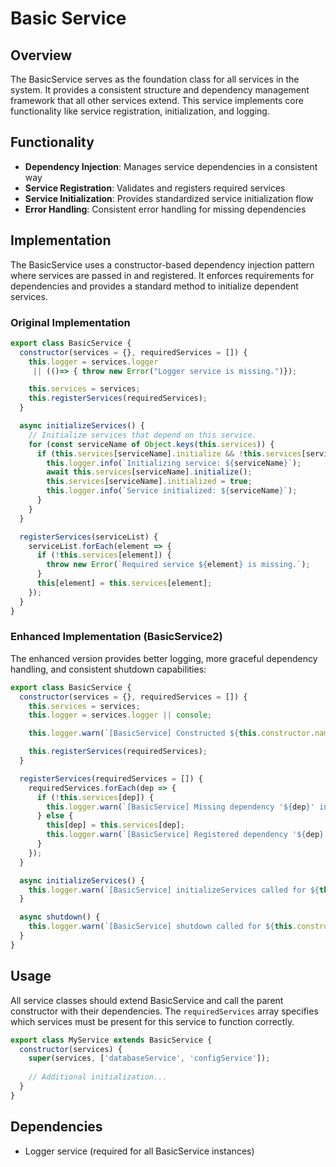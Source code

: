 # Basic Service

## Overview
The BasicService serves as the foundation class for all services in the system. It provides a consistent structure and dependency management framework that all other services extend. This service implements core functionality like service registration, initialization, and logging.

## Functionality
- **Dependency Injection**: Manages service dependencies in a consistent way
- **Service Registration**: Validates and registers required services
- **Service Initialization**: Provides standardized service initialization flow
- **Error Handling**: Consistent error handling for missing dependencies

## Implementation
The BasicService uses a constructor-based dependency injection pattern where services are passed in and registered. It enforces requirements for dependencies and provides a standard method to initialize dependent services.

### Original Implementation
```javascript
export class BasicService {
  constructor(services = {}, requiredServices = []) {
    this.logger = services.logger
     || (()=> { throw new Error("Logger service is missing.")});

    this.services = services;
    this.registerServices(requiredServices);
  }

  async initializeServices() {
    // Initialize services that depend on this service.
    for (const serviceName of Object.keys(this.services)) {
      if (this.services[serviceName].initialize && !this.services[serviceName].initialized) {
        this.logger.info(`Initializing service: ${serviceName}`);
        await this.services[serviceName].initialize();
        this.services[serviceName].initialized = true;
        this.logger.info(`Service initialized: ${serviceName}`);
      }
    }
  }

  registerServices(serviceList) {
    serviceList.forEach(element => {
      if (!this.services[element]) {
        throw new Error(`Required service ${element} is missing.`);
      }
      this[element] = this.services[element];
    });
  }
}
```

### Enhanced Implementation (BasicService2)
The enhanced version provides better logging, more graceful dependency handling, and consistent shutdown capabilities:

```javascript
export class BasicService {
  constructor(services = {}, requiredServices = []) {
    this.services = services;
    this.logger = services.logger || console;

    this.logger.warn(`[BasicService] Constructed ${this.constructor.name}`);

    this.registerServices(requiredServices);
  }

  registerServices(requiredServices = []) {
    requiredServices.forEach(dep => {
      if (!this.services[dep]) {
        this.logger.warn(`[BasicService] Missing dependency '${dep}' in ${this.constructor.name}`);
      } else {
        this[dep] = this.services[dep];
        this.logger.warn(`[BasicService] Registered dependency '${dep}' in ${this.constructor.name}`);
      }
    });
  }

  async initializeServices() {
    this.logger.warn(`[BasicService] initializeServices called for ${this.constructor.name}`);
  }

  async shutdown() {
    this.logger.warn(`[BasicService] shutdown called for ${this.constructor.name}`);
  }
}
```

## Usage
All service classes should extend BasicService and call the parent constructor with their dependencies. The `requiredServices` array specifies which services must be present for this service to function correctly.

```javascript
export class MyService extends BasicService {
  constructor(services) {
    super(services, ['databaseService', 'configService']);
    
    // Additional initialization...
  }
}
```

## Dependencies
- Logger service (required for all BasicService instances)